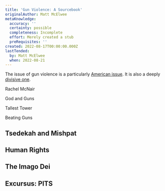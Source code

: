 ```yaml
---
title: 'Gun Violence: A Sourcebook'
originalAuthor: Matt McElwee
metaKnowledge:
  accuracy: ''
  certainty: possible
  completeness: Incomplete
  effort: Merely created a stub
  preRequisites: ''
created: 2022-08-17T00:00:00.000Z
lastTended:
  by: Matt McElwee
  when: 2022-08-21
---
```


The issue of gun violence is a particularly [American issue](https://www.bbc.com/news/world-us-canada-41488081). It is also a deeply [divisive one](https://en.wikipedia.org/wiki/Revolt_at_Cincinnati).

Rachel McNair

God and Guns

Tallest Tower

Beating Guns

## Tsedekah and Mishpat

## Human Rights

## The Imago Dei

## Excursus: PITS
